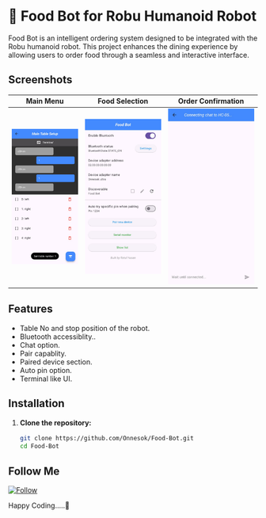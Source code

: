 # 🍔 Food Bot for Robu Humanoid Robot

Food Bot is an intelligent ordering system designed to be integrated with the Robu humanoid robot. This project enhances the dining experience by allowing users to order food through a seamless and interactive interface.

## Screenshots

| Main Menu | Food Selection | Order Confirmation |
|-----------|----------------|--------------------|
| ![Main Menu](https://github.com/Onnesok/Food-Bot/blob/main/assets/github/p1.jpg) | ![Food Selection](https://github.com/Onnesok/Food-Bot/blob/main/assets/github/p2.jpg) | ![Order Confirmation](https://github.com/Onnesok/Food-Bot/blob/main/assets/github/p3.jpg) |

## Features

- Table No and stop position of the robot.
- Bluetooth accessiblity..
- Chat option.
- Pair capablity.
- Paired device section.
- Auto pin option.
- Terminal like UI.

## Installation

1. **Clone the repository:**
   ```bash
   git clone https://github.com/Onnesok/Food-Bot.git
   cd Food-Bot

## Follow Me

[![Follow](https://img.shields.io/github/followers/Onnesok?label=Follow&style=social)](https://github.com/Onnesok)


Happy Coding.....🤖